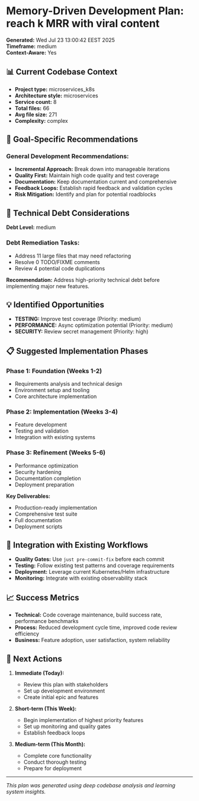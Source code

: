 # Memory-Driven Development Plan: reach k MRR with viral content

**Generated:** Wed Jul 23 13:00:42 EEST 2025  
**Timeframe:** medium  
**Context-Aware:** Yes

## 📊 Current Codebase Context

- **Project type:** microservices_k8s
- **Architecture style:** microservices
- **Service count:** 8
- **Total files:** 66
- **Avg file size:** 271
- **Complexity:** complex

## 🎯 Goal-Specific Recommendations

### General Development Recommendations:
- **Incremental Approach:** Break down into manageable iterations
- **Quality First:** Maintain high code quality and test coverage
- **Documentation:** Keep documentation current and comprehensive  
- **Feedback Loops:** Establish rapid feedback and validation cycles
- **Risk Mitigation:** Identify and plan for potential roadblocks

## 🚧 Technical Debt Considerations

**Debt Level:** medium

### Debt Remediation Tasks:
- Address 11 large files that may need refactoring
- Resolve 0 TODO/FIXME comments
- Review 4 potential code duplications

**Recommendation:** Address high-priority technical debt before implementing major new features.

## 💡 Identified Opportunities

- **TESTING:** Improve test coverage (Priority: medium)
- **PERFORMANCE:** Async optimization potential (Priority: medium)
- **SECURITY:** Review secret management (Priority: high)

## 📋 Suggested Implementation Phases

### Phase 1: Foundation (Weeks 1-2)
- Requirements analysis and technical design
- Environment setup and tooling
- Core architecture implementation

### Phase 2: Implementation (Weeks 3-4)
- Feature development
- Testing and validation
- Integration with existing systems

### Phase 3: Refinement (Weeks 5-6)
- Performance optimization
- Security hardening
- Documentation completion
- Deployment preparation

**Key Deliverables:**
- Production-ready implementation
- Comprehensive test suite
- Full documentation
- Deployment scripts

## 🔄 Integration with Existing Workflows

- **Quality Gates:** Use `just pre-commit-fix` before each commit
- **Testing:** Follow existing test patterns and coverage requirements
- **Deployment:** Leverage current Kubernetes/Helm infrastructure
- **Monitoring:** Integrate with existing observability stack

## 📈 Success Metrics

- **Technical:** Code coverage maintenance, build success rate, performance benchmarks
- **Process:** Reduced development cycle time, improved code review efficiency
- **Business:** Feature adoption, user satisfaction, system reliability

## 🎯 Next Actions

1. **Immediate (Today):**
   - Review this plan with stakeholders
   - Set up development environment
   - Create initial epic and features

2. **Short-term (This Week):**
   - Begin implementation of highest priority features
   - Set up monitoring and quality gates
   - Establish feedback loops

3. **Medium-term (This Month):**
   - Complete core functionality
   - Conduct thorough testing
   - Prepare for deployment

---
*This plan was generated using deep codebase analysis and learning system insights.*
